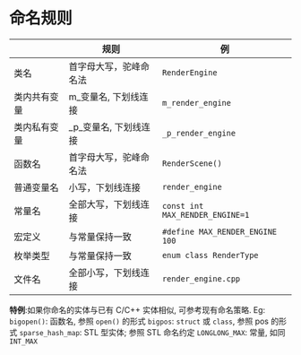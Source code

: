 # 命名规则

||规则|例|
|----|----|----|
|类名|首字母大写，驼峰命名法|`RenderEngine`|
|类内共有变量|m_变量名, 下划线连接|`m_render_engine`|
|类内私有变量|_p_变量名, 下划线连接|`_p_render_engine`|
|函数名|首字母大写，驼峰命名法|`RenderScene()`|
|普通变量名|小写，下划线连接|`render_engine`|
|常量名|全部大写，下划线连接|`const int MAX_RENDER_ENGINE=1`|
|宏定义|与常量保持一致|`#define MAX_RENDER_ENGINE 100`|
|枚举类型|与常量保持一致|`enum class RenderType`|
|文件名|全部小写，下划线连接|`render_engine.cpp`|

**特例**:如果你命名的实体与已有 C/C++ 实体相似, 可参考现有命名策略.
Eg: `bigopen()`: 函数名, 参照 `open()` 的形式
`bigpos`: `struct` 或 `class`, 参照 pos 的形式
`sparse_hash_map`: STL 型实体; 参照 STL 命名约定
`LONGLONG_MAX`: 常量, 如同 `INT_MAX`

